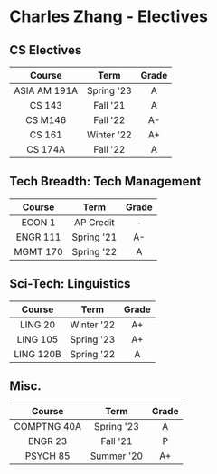# Charles Zhang - Electives

## CS Electives

| Course | Term | Grade |
|:---:|:---:|:---:|
| ASIA AM 191A | Spring '23 | A |
| CS 143 | Fall '21 | A |
| CS M146 |  Fall '22  |  A-  |
| CS 161  | Winter '22 |  A+   |
| CS 174A | Fall '22 | A |

## Tech Breadth: Tech Management

| Course | Term | Grade |
|:---:|:---:|:---:|
| ECON 1 | AP Credit | - |
| ENGR 111 | Spring '21 | A- |
| MGMT 170 | Spring '22 | A |

## Sci-Tech: Linguistics

| Course | Term | Grade |
|:---:|:---:|:---:|
| LING 20 | Winter '22 | A+ |
| LING 105 | Spring '23 | A+ |
| LING 120B | Spring '22 | A |

## Misc.

|   Course    |    Term    | Grade |
| :---------: | :--------: | :---: |
| COMPTNG 40A | Spring '23 |   A   |
|   ENGR 23   |  Fall '21  |   P   |
|  PSYCH 85   | Summer '20 |  A+   |
